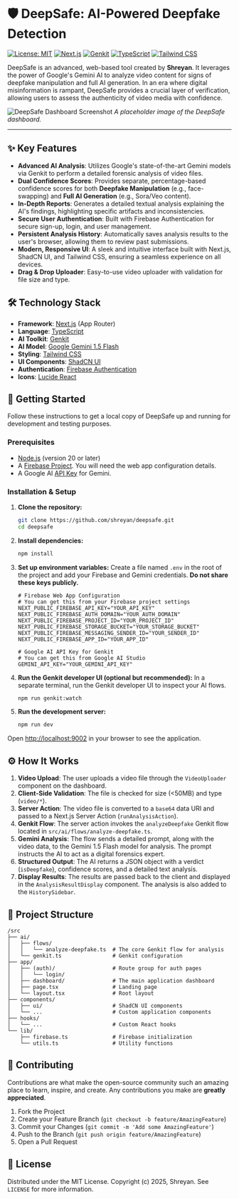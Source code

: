 # 🛡️ DeepSafe: AI-Powered Deepfake Detection

[![License: MIT](https://img.shields.io/badge/License-MIT-yellow.svg)](https://opensource.org/licenses/MIT)
[![Next.js](https://img.shields.io/badge/Next.js-15-black?logo=next.js)](https://nextjs.org/)
[![Genkit](https://img.shields.io/badge/Genkit-AI-blue?logo=google&logoColor=white)](https://firebase.google.com/docs/genkit)
[![TypeScript](https://img.shields.io/badge/TypeScript-5-blue?logo=typescript)](https://www.typescriptlang.org/)
[![Tailwind CSS](https://img.shields.io/badge/Tailwind_CSS-3-blue?logo=tailwind-css)](https://tailwindcss.com/)

DeepSafe is an advanced, web-based tool created by **Shreyan**. It leverages the power of Google's Gemini AI to analyze video content for signs of deepfake manipulation and full AI generation. In an era where digital misinformation is rampant, DeepSafe provides a crucial layer of verification, allowing users to assess the authenticity of video media with confidence.

![DeepSafe Dashboard Screenshot](https://placehold.co/800x500.png)
*A placeholder image of the DeepSafe dashboard.*

---

## ✨ Key Features

-   **Advanced AI Analysis**: Utilizes Google's state-of-the-art Gemini models via Genkit to perform a detailed forensic analysis of video files.
-   **Dual Confidence Scores**: Provides separate, percentage-based confidence scores for both **Deepfake Manipulation** (e.g., face-swapping) and **Full AI Generation** (e.g., Sora/Veo content).
-   **In-Depth Reports**: Generates a detailed textual analysis explaining the AI's findings, highlighting specific artifacts and inconsistencies.
-   **Secure User Authentication**: Built with Firebase Authentication for secure sign-up, login, and user management.
-   **Persistent Analysis History**: Automatically saves analysis results to the user's browser, allowing them to review past submissions.
-   **Modern, Responsive UI**: A sleek and intuitive interface built with Next.js, ShadCN UI, and Tailwind CSS, ensuring a seamless experience on all devices.
-   **Drag & Drop Uploader**: Easy-to-use video uploader with validation for file size and type.

## 🛠️ Technology Stack

-   **Framework**: [Next.js](https://nextjs.org/) (App Router)
-   **Language**: [TypeScript](https://www.typescriptlang.org/)
-   **AI Toolkit**: [Genkit](https://firebase.google.com/docs/genkit)
-   **AI Model**: [Google Gemini 1.5 Flash](https://ai.google.dev/docs/gemini_api_overview)
-   **Styling**: [Tailwind CSS](https://tailwindcss.com/)
-   **UI Components**: [ShadCN UI](https://ui.shadcn.com/)
-   **Authentication**: [Firebase Authentication](https://firebase.google.com/docs/auth)
-   **Icons**: [Lucide React](https://lucide.dev/)

## 🚀 Getting Started

Follow these instructions to get a local copy of DeepSafe up and running for development and testing purposes.

### Prerequisites

-   [Node.js](https://nodejs.org/) (version 20 or later)
-   A [Firebase Project](https://console.firebase.google.com/). You will need the web app configuration details.
-   A Google AI [API Key](https://ai.google.dev/gemini-api/docs/api-key) for Gemini.

### Installation & Setup

1.  **Clone the repository:**
    ```bash
    git clone https://github.com/shreyan/deepsafe.git
    cd deepsafe
    ```

2.  **Install dependencies:**
    ```bash
    npm install
    ```

3.  **Set up environment variables:**
    Create a file named `.env` in the root of the project and add your Firebase and Gemini credentials. **Do not share these keys publicly.**

    ```env
    # Firebase Web App Configuration
    # You can get this from your Firebase project settings
    NEXT_PUBLIC_FIREBASE_API_KEY="YOUR_API_KEY"
    NEXT_PUBLIC_FIREBASE_AUTH_DOMAIN="YOUR_AUTH_DOMAIN"
    NEXT_PUBLIC_FIREBASE_PROJECT_ID="YOUR_PROJECT_ID"
    NEXT_PUBLIC_FIREBASE_STORAGE_BUCKET="YOUR_STORAGE_BUCKET"
    NEXT_PUBLIC_FIREBASE_MESSAGING_SENDER_ID="YOUR_SENDER_ID"
    NEXT_PUBLIC_FIREBASE_APP_ID="YOUR_APP_ID"

    # Google AI API Key for Genkit
    # You can get this from Google AI Studio
    GEMINI_API_KEY="YOUR_GEMINI_API_KEY"
    ```

4.  **Run the Genkit developer UI (optional but recommended):**
    In a separate terminal, run the Genkit developer UI to inspect your AI flows.
    ```bash
    npm run genkit:watch
    ```

5.  **Run the development server:**
    ```bash
    npm run dev
    ```

Open [http://localhost:9002](http://localhost:9002) in your browser to see the application.

## ⚙️ How It Works

1.  **Video Upload**: The user uploads a video file through the `VideoUploader` component on the dashboard.
2.  **Client-Side Validation**: The file is checked for size (<50MB) and type (`video/*`).
3.  **Server Action**: The video file is converted to a `base64` data URI and passed to a Next.js Server Action (`runAnalysisAction`).
4.  **Genkit Flow**: The server action invokes the `analyzeDeepfake` Genkit flow located in `src/ai/flows/analyze-deepfake.ts`.
5.  **Gemini Analysis**: The flow sends a detailed prompt, along with the video data, to the Gemini 1.5 Flash model for analysis. The prompt instructs the AI to act as a digital forensics expert.
6.  **Structured Output**: The AI returns a JSON object with a verdict (`isDeepfake`), confidence scores, and a detailed text analysis.
7.  **Display Results**: The results are passed back to the client and displayed in the `AnalysisResultDisplay` component. The analysis is also added to the `HistorySidebar`.

## 📂 Project Structure

```
/src
├── ai/
│   ├── flows/
│   │   └── analyze-deepfake.ts  # The core Genkit flow for analysis
│   └── genkit.ts                # Genkit configuration
├── app/
│   ├── (auth)/                  # Route group for auth pages
│   │   └── login/
│   ├── dashboard/               # The main application dashboard
│   ├── page.tsx                 # Landing page
│   └── layout.tsx               # Root layout
├── components/
│   ├── ui/                      # ShadCN UI components
│   └── ...                      # Custom application components
├── hooks/
│   └── ...                      # Custom React hooks
└── lib/
    ├── firebase.ts              # Firebase initialization
    └── utils.ts                 # Utility functions
```

## 🤝 Contributing

Contributions are what make the open-source community such an amazing place to learn, inspire, and create. Any contributions you make are **greatly appreciated**.

1.  Fork the Project
2.  Create your Feature Branch (`git checkout -b feature/AmazingFeature`)
3.  Commit your Changes (`git commit -m 'Add some AmazingFeature'`)
4.  Push to the Branch (`git push origin feature/AmazingFeature`)
5.  Open a Pull Request

## 📄 License

Distributed under the MIT License. Copyright (c) 2025, Shreyan. See `LICENSE` for more information.
